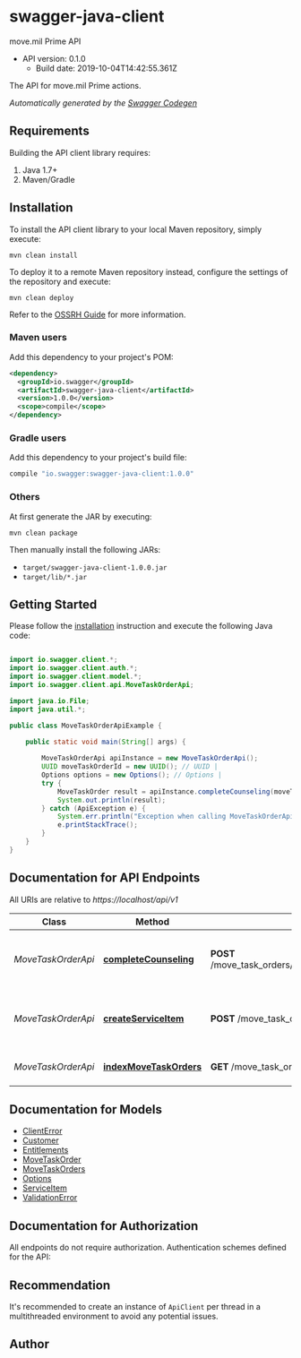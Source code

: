 # swagger-java-client

move.mil Prime API
- API version: 0.1.0
  - Build date: 2019-10-04T14:42:55.361Z

The API for move.mil Prime actions.


*Automatically generated by the [Swagger Codegen](https://github.com/swagger-api/swagger-codegen)*


## Requirements

Building the API client library requires:
1. Java 1.7+
2. Maven/Gradle

## Installation

To install the API client library to your local Maven repository, simply execute:

```shell
mvn clean install
```

To deploy it to a remote Maven repository instead, configure the settings of the repository and execute:

```shell
mvn clean deploy
```

Refer to the [OSSRH Guide](http://central.sonatype.org/pages/ossrh-guide.html) for more information.

### Maven users

Add this dependency to your project's POM:

```xml
<dependency>
  <groupId>io.swagger</groupId>
  <artifactId>swagger-java-client</artifactId>
  <version>1.0.0</version>
  <scope>compile</scope>
</dependency>
```

### Gradle users

Add this dependency to your project's build file:

```groovy
compile "io.swagger:swagger-java-client:1.0.0"
```

### Others

At first generate the JAR by executing:

```shell
mvn clean package
```

Then manually install the following JARs:

* `target/swagger-java-client-1.0.0.jar`
* `target/lib/*.jar`

## Getting Started

Please follow the [installation](#installation) instruction and execute the following Java code:

```java

import io.swagger.client.*;
import io.swagger.client.auth.*;
import io.swagger.client.model.*;
import io.swagger.client.api.MoveTaskOrderApi;

import java.io.File;
import java.util.*;

public class MoveTaskOrderApiExample {

    public static void main(String[] args) {
        
        MoveTaskOrderApi apiInstance = new MoveTaskOrderApi();
        UUID moveTaskOrderId = new UUID(); // UUID | 
        Options options = new Options(); // Options | 
        try {
            MoveTaskOrder result = apiInstance.completeCounseling(moveTaskOrderId, options);
            System.out.println(result);
        } catch (ApiException e) {
            System.err.println("Exception when calling MoveTaskOrderApi#completeCounseling");
            e.printStackTrace();
        }
    }
}

```

## Documentation for API Endpoints

All URIs are relative to *https://localhost/api/v1*

Class | Method | HTTP request | Description
------------ | ------------- | ------------- | -------------
*MoveTaskOrderApi* | [**completeCounseling**](docs/MoveTaskOrderApi.md#completeCounseling) | **POST** /move_task_orders/{move_task_order_id}/complete_counseling | Completes counseling for a move task order by id
*MoveTaskOrderApi* | [**createServiceItem**](docs/MoveTaskOrderApi.md#createServiceItem) | **POST** /move_task_orders/{move_task_order_id}/service_items | Creates a service item for a move order by id
*MoveTaskOrderApi* | [**indexMoveTaskOrders**](docs/MoveTaskOrderApi.md#indexMoveTaskOrders) | **GET** /move_task_orders | List all move task rders


## Documentation for Models

 - [ClientError](docs/ClientError.md)
 - [Customer](docs/Customer.md)
 - [Entitlements](docs/Entitlements.md)
 - [MoveTaskOrder](docs/MoveTaskOrder.md)
 - [MoveTaskOrders](docs/MoveTaskOrders.md)
 - [Options](docs/Options.md)
 - [ServiceItem](docs/ServiceItem.md)
 - [ValidationError](docs/ValidationError.md)


## Documentation for Authorization

All endpoints do not require authorization.
Authentication schemes defined for the API:

## Recommendation

It's recommended to create an instance of `ApiClient` per thread in a multithreaded environment to avoid any potential issues.

## Author



